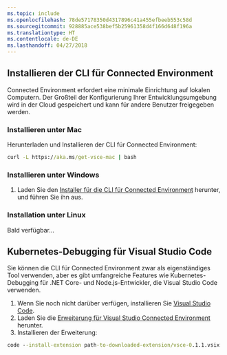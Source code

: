 ```yaml
---
ms.topic: include
ms.openlocfilehash: 78de57178350d4317896c41a455efbeeb553c58d
ms.sourcegitcommit: 928885ace538bef5b25961358d4f166d648f196a
ms.translationtype: HT
ms.contentlocale: de-DE
ms.lasthandoff: 04/27/2018
---
```

## <a name="install-the-connected-environment-cli"></a>Installieren der CLI für Connected Environment
Connected Environment erfordert eine minimale Einrichtung auf lokalen Computern. Der Großteil der Konfigurierung Ihrer Entwicklungsumgebung wird in der Cloud gespeichert und kann für andere Benutzer freigegeben werden.

### <a name="install-on-mac"></a>Installieren unter Mac
Herunterladen und Installieren der CLI für Connected Environment:
```cmd
curl -L https://aka.ms/get-vsce-mac | bash
```

### <a name="install-on-windows"></a>Installieren unter Windows
1. Laden Sie den [Installer für die CLI für Connected Environment](https://aka.ms/get-vsce-windows) herunter, und führen Sie ihn aus. 

### <a name="install-on-linux"></a>Installation unter Linux
Bald verfügbar...

## <a name="get-kubernetes-debugging-for-vs-code"></a>Kubernetes-Debugging für Visual Studio Code
Sie können die CLI für Connected Environment zwar als eigenständiges Tool verwenden, aber es gibt umfangreiche Features wie Kubernetes-Debugging für .NET Core- und Node.js-Entwickler, die Visual Studio Code verwenden.

1. Wenn Sie noch nicht darüber verfügen, installieren Sie [Visual Studio Code](https://code.visualstudio.com/Download).
1. Laden Sie die [Erweiterung für Visual Studio Connected Environment](https://aka.ms/get-vsce-code) herunter.
1. Installieren der Erweiterung: 

```cmd
code --install-extension path-to-downloaded-extension/vsce-0.1.1.vsix
```
